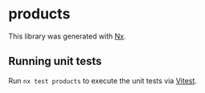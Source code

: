 # products

This library was generated with [Nx](https://nx.dev).

## Running unit tests

Run `nx test products` to execute the unit tests via [Vitest](https://vitest.dev/).
